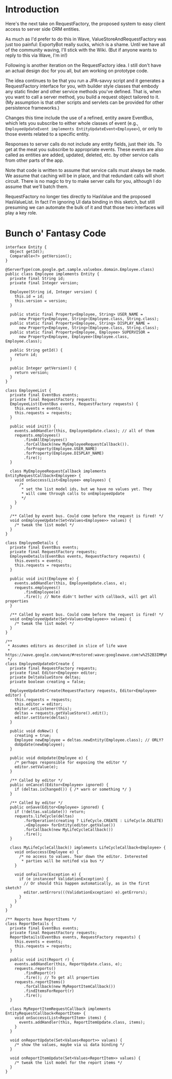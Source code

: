 # Introduction

Here's the next take on RequestFactory, the proposed system to easy client access to server side ORM entities.

As much as I'd prefer to do this in Wave, ValueStoreAndRequestFactory was just too painful: ExportyBot really sucks, which is a shame. Until we have all of the community waving, I'll stick with the Wiki. (But if anyone wants to reply to this via Wave, I'm in!)

Following is another iteration on the RequestFactory idea. I still don't have an actual design doc for you all, but am working on prototype code.

The idea continues to be that you run a JPA-savvy script and it generates a RequestFactory interface for you, with builder style classes that embody any static finder and other service methods you've defined. That is, when you want to call a server method, you build a request object tailored to it. (My assumption is that other scripts and servlets can be provided for other persistence frameworks.)

Changes this time include the use of a refined, entity aware EventBus, which lets you subscribe to either whole classes of event (e.g., `EmployeeUpdateEvent implements EntityUpdateEvent<Employee>`), or only to those events related to a specific entity.

Responses to server calls do not include any entity fields, just their ids. To get at the meat you subscribe to appropriate events. These events are also called as entities are added, updated, deleted, etc. by other service calls from other parts of the app.

Note that code is written to assume that service calls must always be made. We assume that caching will be in place, and that redundant calls will short circuit. There is no magic to try to make server calls for you, although I do assume that we'll batch them.

RequestFactory no longer ties directly to HasValue and the proposed HasValueList. In fact I'm ignoring UI data binding in this sketch, but still presuming we can automate the bulk of it and that those two interfaces will play a key role.


# Bunch o' Fantasy Code

```
interface Entity {
  Object getId();
  Comparable<?> getVersion();
}

@ServerType(com.google.gwt.sample.valuebox.domain.Employee.class)
public class Employee implements Entity {
  private final String id;
  private final Integer version;

  Employee(String id, Integer version) {
    this.id = id;
    this.version = version;
  }

  public static final Property<Employee, String> USER_NAME =
      new Property<Employee, String>(Employee.class, String.class);
  public static final Property<Employee, String> DISPLAY_NAME =
      new Property<Employee, String>(Employee.class, String.class);
  public static final Property<Employee, Employee> SUPERVISOR =
      new Property<Employee, Employee>(Employee.class, Employee.class);

  public String getId() {
    return id;
  }

  public Integer getVersion() {
    return version;
  }
}

class EmployeeList {
  private final EventBus events;
  private final RequestFactory requests;
  EmployeeList(EventBus events, RequestFactory requests) {
    this.events = events;
    this.requests = requests;
  }

  public void init() {
    events.addHandler(this, EmployeeUpdate.class); // all of them
    requests.employees()
        .findAllEmployees()
        .forCallback(new MyEmployeeRequestCallback()).
        .forProperty(Employee.USER_NAME)
        .forProperty(Employee.DISPLAY_NAME)
        .fire();
  }

  class MyEmployeeRequestCallback implements EntityRequestCallback<Employee> {
    void onSuccess(List<Employee> employees) {
      /* 
       * set the list model ids, but we have no values yet. They
       * will come through calls to onEmployeeUpdate
       */
    }
  }

  /** Called by event bus. Could come before the request is fired! */
  void onEmployeeUpdate(Set<Values<Employee>> values) {
    /* tweak the list model */
  }
}

class EmployeeDetails {
  private final EventBus events;
  private final RequestFactory requests;
  EmployeeDetails(EventBus events, RequestFactory requests) {
    this.events = events;
    this.requests = requests;
  }

  public void init(Employee e) {
    events.addHandler(this, EmployeeUpdate.class, e);
    requests.employees()
        .findEmployee(e)
        .fire(); // Note didn't bother with callback, will get all properties
  }

  /** Called by event bus. Could come before the request is fired! */
  void onEmployeeUpdate(Set<Values<Employee>> values) {
    /* tweak the list model */
  }
}

/**
 * Assumes editors as described in slice of life wave
 * https://wave.google.com/wave/#restored:wave:googlewave.com!w%252B3IMMyKcVB.1
 */
class EmployeeUpdateOrCreate {
  private final RequestFactory requests;
  private final Editor<Employee> editor;
  private DeltaValueStore deltas;
  private boolean creating = false;

  EmployeeUpdateOrCreate(RequestFactory requests, Editor<Employee> editor) {
    this.requests = requests;
    this.editor = editor;
    editor.setListener(this);
    deltas = requests.getValueStore().edit();
    editor.setStore(deltas);
  }

  public void doNew() {
    creating = true;
    Employee newEmployee = deltas.newEntity(Employee.class); // ORLY?
    doUpdate(newEmployee);
  }

  public void doUpdate(Employee e) {
    /* perhaps responsible for exposing the editor */
    editor.setValue(e);
  }

  /** Called by editor */
  public onCancel(Editor<Employee> ignored) {
    if (deltas.isChanged()) { /* warn or something */ }
  }

  /** Called by editor */
  public onSave(Editor<Employee> ignored) {
    if (!deltas.validate()) return;
    requests.lifeCycle(deltas)
        .forOperation(creating ? LifeCycle.CREATE : LifeCycle.DELETE)
        .<Employee> forEntity(editor.getValue())
        .forCallback(new MyLifeCycleCallback())
        .fire();
  }

  class MyLifeCycleCallback() implements LifeCycleCallback<Employee> {
    void onSuccess(Employee e) {
      /* no access to values. Tear down the editor. Interested
       * parties will be notifed via bus */
    }

    void onFailure(Exception e) {
      if (e instanceof ValidationException) {
        // Or should this happen automatically, as in the first sketch?
        editor.setErrors(((ValidationException) e).getErrors);
      }
    }
  }
}

/** Reports have ReportItems */
class ReportDetails {
  private final EventBus events;
  private final RequestFactory requests;
  ReportDetails(EventBus events, RequestFactory requests) {
    this.events = events;
    this.requests = requests;
  }

  public void init(Report r) {
    events.addHandler(this, ReportUpdate.class, e);
    requests.reports()
        .findReport(r)
        .fire(); // To get all properties
    requests.reportItems()
        .forCallback(new MyReportItemCallback())
        .findItemsForReport(r)
        .fire();
  }

  class MyReportItemRequestCallback implements EntityRequestCallback<ReportItem> {
    void onSuccess(List<ReportItem> items) {
      events.addHandler(this, ReportItemUpdate.class, items);
    }
  }

  void onReportUpdate(Set<Values<Report>> values) {
    /* show the values, maybe via ui data binding */
  }

  void onReportItemUpdate(Set<Values<ReportItem>> values) {
    /* tweak the list model for the report items */
  }
}
```